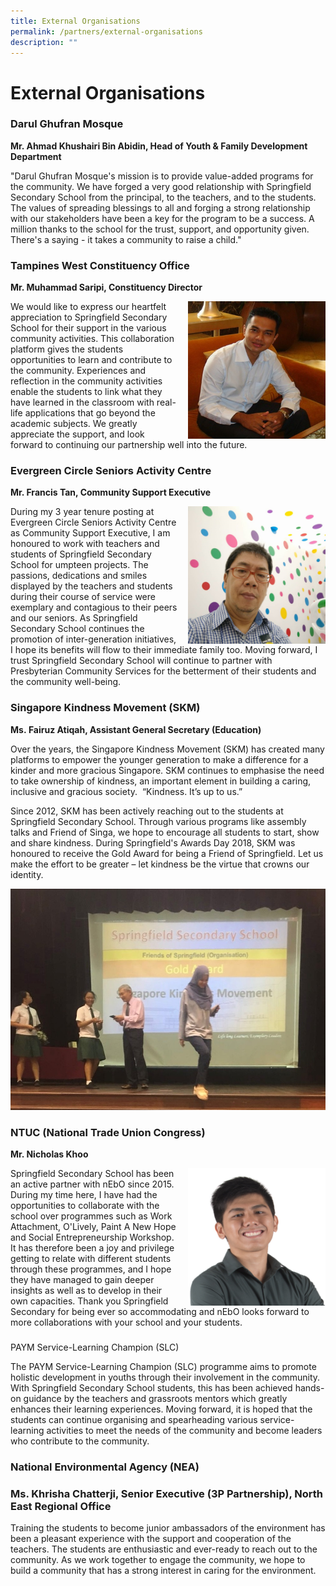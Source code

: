 ```yaml
---
title: External Organisations
permalink: /partners/external-organisations
description: ""
---
```

# **External Organisations**

### Darul Ghufran Mosque

**Mr. Ahmad Khushairi Bin Abidin, Head of Youth & Family Development Department**

"Darul Ghufran Mosque's mission is to provide value-added programs for the community. We have forged a very good relationship with Springfield Secondary School from the principal, to the teachers, and to the students. The values of spreading blessings to all and forging a strong relationship with our stakeholders have been a key for the program to be a success. A million thanks to the school for the trust, support, and opportunity given. There's a saying - it takes a community to raise a child."

  

### Tampines West Constituency Office

**Mr. Muhammad Saripi, Constituency Director**

<img src="/images/TWCC%20Muhd%20Saripi.jpg" style="width:220px;height:220px;margin-left:15px;" align = "right">

We would like to express our heartfelt appreciation to Springfield Secondary School for their support in the various community activities. This collaboration platform gives the students opportunities to learn and contribute to the community. Experiences and reflection in the community activities enable the students to link what they have learned in the classroom with real-life applications that go beyond the academic subjects. We greatly appreciate the support, and look forward to continuing our partnership well into the future.


### Evergreen Circle Seniors Activity Centre  
**Mr. Francis Tan, Community Support Executive**

<img src="/images/Fracis%20Tan%20Evergreen%20Circle%20Seniors%20Activity%20Centre.jpg" style="width:220px;height:220px;margin-left:15px;" align = "right">

During my 3 year tenure posting at Evergreen Circle Seniors Activity Centre as Community Support Executive, I am honoured to work with teachers and students of Springfield Secondary School for umpteen projects. The passions, dedications and smiles displayed by the teachers and students during their course of service were exemplary and contagious to their peers and our seniors. As Springfield Secondary School continues the promotion of inter-generation initiatives, I hope its benefits will flow to their immediate family too. Moving forward, I trust Springfield Secondary School will continue to partner with Presbyterian Community Services for the betterment of their students and the community well-being.

### Singapore Kindness Movement (SKM)  

**Ms. Fairuz Atiqah, Assistant General Secretary (Education)**

Over the years, the Singapore Kindness Movement (SKM) has created many platforms to empower the younger generation to make a difference for a kinder and more gracious Singapore. SKM continues to emphasise the need to take ownership of kindness, an important element in building a caring, inclusive and gracious society.  “Kindness. It’s up to us.”

Since 2012, SKM has been actively reaching out to the students at Springfield Secondary School. Through various programs like assembly talks and Friend of Singa, we hope to encourage all students to start, show and share kindness. During Springfield's Awards Day 2018, SKM was honoured to receive the Gold Award for being a Friend of Springfield. Let us make the effort to be greater – let kindness be the virtue that crowns our identity.

![](/images/Singapore%20Kindness%20Movement%20Fairuz%20Atiqah.jpg)

### NTUC (National Trade Union Congress)  

**Mr. Nicholas Khoo**

<img src="/images/Nicholas_Khoo.jpg" style="width:220px;height:220px;margin-left:15px;" align = "right">


Springfield Secondary School has been an active partner with nEbO since 2015. During my time here, I have had the opportunities to collaborate with the school over programmes such as Work Attachment, O'Lively, Paint A New Hope and Social Entrepreneurship Workshop. It has therefore been a joy and privilege getting to relate with different students through these programmes, and I hope they have managed to gain deeper insights as well as to develop in their own capacities. Thank you Springfield Secondary for being ever so accommodating and nEbO looks forward to more collaborations with your school and your students.

###   
PAYM Service-Learning Champion (SLC)

The PAYM Service-Learning Champion (SLC) programme aims to promote holistic development in youths through their involvement in the community. With Springfield Secondary School students, this has been achieved hands-on guidance by the teachers and grassroots mentors which greatly enhances their learning experiences. Moving forward, it is hoped that the students can continue organising and spearheading various service-learning activities to meet the needs of the community and become leaders who contribute to the community.

  

### National Environmental Agency (NEA)

### **Ms. Khrisha Chatterji, Senior Executive (3P Partnership), North East Regional Office**

Training the students to become junior ambassadors of the environment has been a pleasant experience with the support and cooperation of the teachers. The students are enthusiastic and ever-ready to reach out to the community. As we work together to engage the community, we hope to build a community that has a strong interest in caring for the environment.